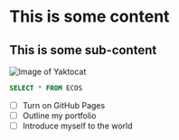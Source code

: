 # This is some content

## This is some sub-content


![Image of Yaktocat](https://octodex.github.com/images/yaktocat.png "Yacto")



```sql
SELECT * FROM ECOS
```

- [ ] Turn on GitHub Pages
- [ ] Outline my portfolio
- [ ] Introduce myself to the world
